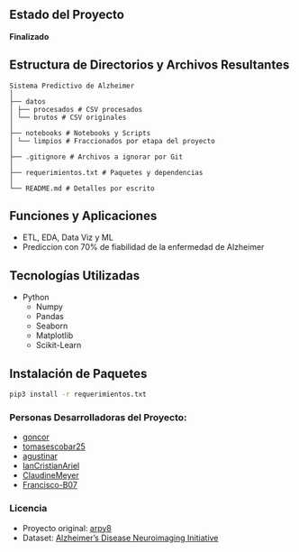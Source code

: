 <!-- ![Portada del Proyecto](./imagenes/portada.png) -->

## Estado del Proyecto
**Finalizado**

## Estructura de Directorios y Archivos Resultantes


    Sistema Predictivo de Alzheimer
    │
    ├── datos
    │ ├── procesados # CSV procesados
    │ └── brutos # CSV originales
    │
    ├── notebooks # Notebooks y Scripts
    │ └── limpios # Fraccionados por etapa del proyecto
    │
    ├── .gitignore # Archivos a ignorar por Git
    │
    ├── requerimientos.txt # Paquetes y dependencias
    │
    └── README.md # Detalles por escrito


## Funciones y Aplicaciones
- ETL, EDA, Data Viz y ML
- Prediccion con 70% de fiabilidad de la enfermedad de Alzheimer

## Tecnologías Utilizadas
- Python
  - Numpy
  - Pandas
  - Seaborn
  - Matplotlib
  - Scikit-Learn

## Instalación de Paquetes
```bash
pip3 install -r requerimientos.txt
```

### Personas Desarrolladoras del Proyecto:

- [goncor](https://github.com/GonCor)
- [tomasescobar25](https://github.com/tomasescobar25)
- [agustinar](https://github.com/agustinarr)
- [IanCristianAriel](https://github.com/ianCristianAriel)
- [ClaudineMeyer](https://github.com/ClaudineMeyer)
- [Francisco-B07](https://github.com/Francisco-B07)

### Licencia
  - Proyecto original: [arpy8](https://github.com/arpy8/Alzheimers_Prediction_System)
  - Dataset: [Alzheimer’s Disease Neuroimaging Initiative](https://adni.loni.usc.edu/)
